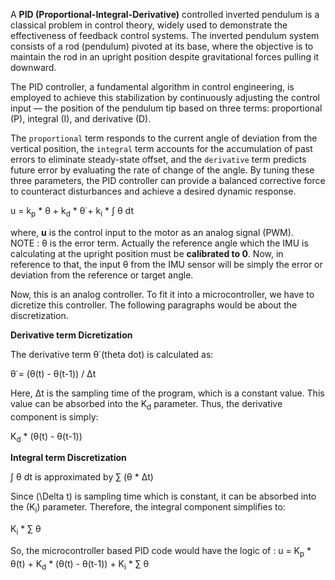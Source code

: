 A **PID (Proportional-Integral-Derivative)** controlled inverted pendulum is a classical problem in control theory, widely used to demonstrate the effectiveness of feedback control systems. 
The inverted pendulum system consists of a rod (pendulum) pivoted at its base, where the objective is to maintain the rod in an upright position despite gravitational forces pulling it downward.

The PID controller, a fundamental algorithm in control engineering, is employed to achieve this stabilization by continuously adjusting the control input — the position of the pendulum tip based on three terms: 
proportional (P), integral (I), and derivative (D).

The `proportional` term responds to the current angle of deviation from the vertical position, the `integral` term accounts for the accumulation of past errors to eliminate steady-state offset, 
and the `derivative` term  predicts future error by evaluating the rate of change of the angle. By tuning these three parameters, the PID controller can provide a balanced corrective force to
counteract disturbances and achieve a desired dynamic response.

u = k<sub>p</sub> * θ + k<sub>d</sub> * θ̇   + k<sub>i</sub> * ∫ θ dt

where, **u** is the control input to the motor as an analog signal (PWM).<br>
NOTE : θ is the error term. Actually the reference angle which the IMU is calculating at the upright position must be **calibrated to 0**. Now, in reference to that, the
input θ from the IMU sensor will be simply the error or deviation from the reference or target angle.<br>


Now, this is an analog controller. To fit it into a microcontroller, we have to dicretize this controller. The following paragraphs would be about the discretization.

**Derivative term Dicretization**

The derivative term θ̇ (theta dot) is calculated as:

θ̇ = (θ(t) - θ(t-1)) / Δt

Here, Δt is the sampling time of the program, which is a constant value. This value can be absorbed into the K<sub>d</sub> parameter. Thus, the derivative component is simply:

K<sub>d</sub> * (θ(t) - θ(t-1))

**Integral term Discretization**

∫ θ dt is approximated by ∑ (θ * Δt)

Since \(\Delta t\) is sampling time which is constant, it can be absorbed into the \(K<sub>i</sub>\) parameter. Therefore, the integral component simplifies to:

K<sub>i</sub> * ∑ θ

So, the microcontroller based PID code would have the logic of :
u = K<sub>p</sub> * θ(t) + K<sub>d</sub> * (θ(t) - θ(t-1)) + K<sub>i</sub> * ∑ θ 
